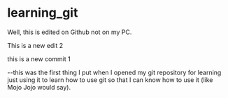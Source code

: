 # learning_git

Well, this is edited on Github not on my PC.

This is a new edit 2


this is a new commit 1



--this was the first thing I put when I opened my git repository for learning
just using it to learn how to use git so that I can know how to use it (like Mojo Jojo would say).
